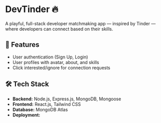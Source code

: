 # DevTinder 🔥

A playful, full-stack developer matchmaking app — inspired by Tinder — where developers can connect based on their skills.

## 🚀 Features

- User authentication (Sign Up, Login)
- User profiles with avatar, about, and skills
- Click interested/ignore for connection requests

## 🛠️ Tech Stack

- **Backend:** Node.js, Express.js, MongoDB, Mongoose
- **Frontend:** React.js, Tailwind CSS
- **Database:** MongoDB Atlas
- **Deployment:**
